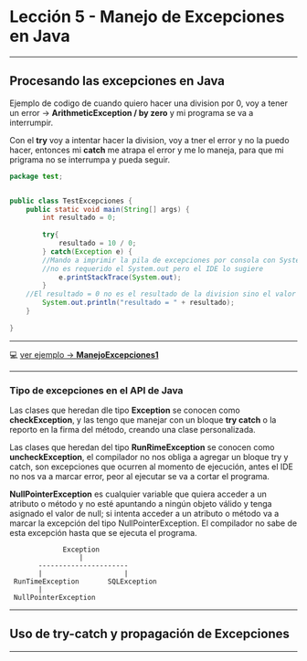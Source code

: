 # Lección 5 - Manejo de Excepciones en Java

---

## Procesando las excepciones en Java

Ejemplo de codigo de cuando quiero hacer una division por 0, voy a tener un error -> **ArithmeticException / by zero** y mi programa se va a interrumpir.

Con el **try** voy a intentar hacer la division, voy a tner el error y no la puedo hacer, entonces mi **catch** me atrapa el error y me lo maneja, para que mi prigrama no se interrumpa y pueda seguir.

```JAVA
package test;


public class TestExcepciones {
    public static void main(String[] args) {
        int resultado = 0;
        
        try{
            resultado = 10 / 0;
        } catch(Exception e) {
        //Mando a imprimir la pila de excepciones por consola con System.out
        //no es requerido el System.out pero el IDE lo sugiere
            e.printStackTrace(System.out);
        }
    //El resultado = 0 no es el resultado de la division sino el valor de la variable
        System.out.println("resultado = " + resultado);
    }
    
}
```
---

💻 [ver ejemplo -> **ManejoExcepciones1**](https://github.com/eugenia1984/Universidad-Java-Udemy/tree/main/nivel2_leccion5_excepciones/ManejoExcepciones1)

---

### Tipo  de excepciones en el API de Java

Las clases que heredan dle tipo **Exception** se conocen como **checkException**, y las tengo que manejar con un bloque **try catch** o la reporto en la firma del método, creando una clase personalizada.

Las clases que heredan del tipo **RunRimeException** se conocen como **uncheckException**, el compilador no nos obliga a agregar un bloque try y catch, son excepciones que ocurren al momento de ejecución, antes el IDE no nos va a marcar error, peor al ejecutar se va a cortar el programa.

**NullPointerException** es cualquier variable que quiera acceder a un atributo o método y no esté apuntando a ningún objeto válido y tenga asignado el valor de null; si intenta acceder a un atributo o método va a marcar la excepción del tipo NullPointerException. El compilador no sabe de esta excepción hasta que se ejecuta el programa.

```
             Exception
                 |
       ----------------------
       |                    |
 RunTimeException       SQLException
       |
 NullPointerException
```

---

## Uso de try-catch y propagación de Excepciones

---
